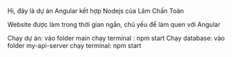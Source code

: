 Hi, đây là dự án Angular kết hợp Nodejs của Lâm Chấn Toàn

Website được làm trong thời gian ngắn, chủ yếu để làm quen với Angular

Chạy dự án: vào folder main chạy terminal : npm start
Chạy database: vào folder my-api-server chạy terminal: npm start
